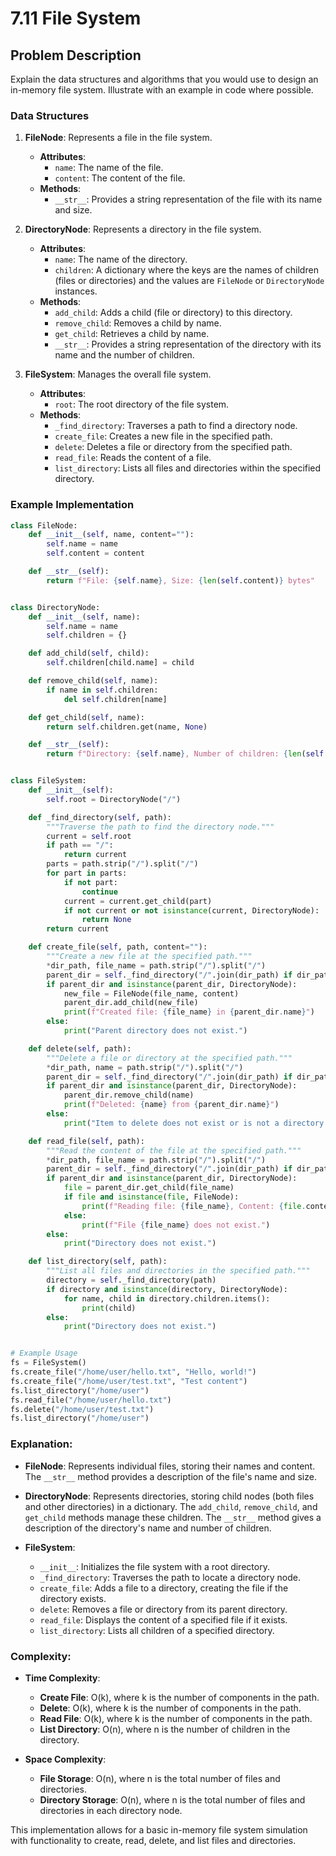 # 7.11 File System

## Problem Description
Explain the data structures and algorithms that you would use to design an in-memory file system. Illustrate with an example in code where possible.

### Data Structures

1. **FileNode**: Represents a file in the file system.
   - **Attributes**: 
     - `name`: The name of the file.
     - `content`: The content of the file.
   - **Methods**: 
     - `__str__`: Provides a string representation of the file with its name and size.

2. **DirectoryNode**: Represents a directory in the file system.
   - **Attributes**:
     - `name`: The name of the directory.
     - `children`: A dictionary where the keys are the names of children (files or directories) and the values are `FileNode` or `DirectoryNode` instances.
   - **Methods**:
     - `add_child`: Adds a child (file or directory) to this directory.
     - `remove_child`: Removes a child by name.
     - `get_child`: Retrieves a child by name.
     - `__str__`: Provides a string representation of the directory with its name and the number of children.

3. **FileSystem**: Manages the overall file system.
   - **Attributes**:
     - `root`: The root directory of the file system.
   - **Methods**:
     - `_find_directory`: Traverses a path to find a directory node.
     - `create_file`: Creates a new file in the specified path.
     - `delete`: Deletes a file or directory from the specified path.
     - `read_file`: Reads the content of a file.
     - `list_directory`: Lists all files and directories within the specified directory.

### Example Implementation
```python
class FileNode:
    def __init__(self, name, content=""):
        self.name = name
        self.content = content

    def __str__(self):
        return f"File: {self.name}, Size: {len(self.content)} bytes"


class DirectoryNode:
    def __init__(self, name):
        self.name = name
        self.children = {}

    def add_child(self, child):
        self.children[child.name] = child

    def remove_child(self, name):
        if name in self.children:
            del self.children[name]

    def get_child(self, name):
        return self.children.get(name, None)

    def __str__(self):
        return f"Directory: {self.name}, Number of children: {len(self.children)}"


class FileSystem:
    def __init__(self):
        self.root = DirectoryNode("/")

    def _find_directory(self, path):
        """Traverse the path to find the directory node."""
        current = self.root
        if path == "/":
            return current
        parts = path.strip("/").split("/")
        for part in parts:
            if not part:
                continue
            current = current.get_child(part)
            if not current or not isinstance(current, DirectoryNode):
                return None
        return current

    def create_file(self, path, content=""):
        """Create a new file at the specified path."""
        *dir_path, file_name = path.strip("/").split("/")
        parent_dir = self._find_directory("/".join(dir_path) if dir_path else "/")
        if parent_dir and isinstance(parent_dir, DirectoryNode):
            new_file = FileNode(file_name, content)
            parent_dir.add_child(new_file)
            print(f"Created file: {file_name} in {parent_dir.name}")
        else:
            print("Parent directory does not exist.")

    def delete(self, path):
        """Delete a file or directory at the specified path."""
        *dir_path, name = path.strip("/").split("/")
        parent_dir = self._find_directory("/".join(dir_path) if dir_path else "/")
        if parent_dir and isinstance(parent_dir, DirectoryNode):
            parent_dir.remove_child(name)
            print(f"Deleted: {name} from {parent_dir.name}")
        else:
            print("Item to delete does not exist or is not a directory.")

    def read_file(self, path):
        """Read the content of the file at the specified path."""
        *dir_path, file_name = path.strip("/").split("/")
        parent_dir = self._find_directory("/".join(dir_path) if dir_path else "/")
        if parent_dir and isinstance(parent_dir, DirectoryNode):
            file = parent_dir.get_child(file_name)
            if file and isinstance(file, FileNode):
                print(f"Reading file: {file_name}, Content: {file.content}")
            else:
                print(f"File {file_name} does not exist.")
        else:
            print("Directory does not exist.")

    def list_directory(self, path):
        """List all files and directories in the specified path."""
        directory = self._find_directory(path)
        if directory and isinstance(directory, DirectoryNode):
            for name, child in directory.children.items():
                print(child)
        else:
            print("Directory does not exist.")


# Example Usage
fs = FileSystem()
fs.create_file("/home/user/hello.txt", "Hello, world!")
fs.create_file("/home/user/test.txt", "Test content")
fs.list_directory("/home/user")
fs.read_file("/home/user/hello.txt")
fs.delete("/home/user/test.txt")
fs.list_directory("/home/user")
```

### Explanation:
- **FileNode**: Represents individual files, storing their names and content. The `__str__` method provides a description of the file's name and size.

- **DirectoryNode**: Represents directories, storing child nodes (both files and other directories) in a dictionary. The `add_child`, `remove_child`, and `get_child` methods manage these children. The `__str__` method gives a description of the directory's name and number of children.

- **FileSystem**:
  - `__init__`: Initializes the file system with a root directory.
  - `_find_directory`: Traverses the path to locate a directory node.
  - `create_file`: Adds a file to a directory, creating the file if the directory exists.
  - `delete`: Removes a file or directory from its parent directory.
  - `read_file`: Displays the content of a specified file if it exists.
  - `list_directory`: Lists all children of a specified directory.

### Complexity:
- **Time Complexity**:
  - **Create File**: O(k), where k is the number of components in the path.
  - **Delete**: O(k), where k is the number of components in the path.
  - **Read File**: O(k), where k is the number of components in the path.
  - **List Directory**: O(n), where n is the number of children in the directory.

- **Space Complexity**:
  - **File Storage**: O(n), where n is the total number of files and directories.
  - **Directory Storage**: O(n), where n is the total number of files and directories in each directory node.

This implementation allows for a basic in-memory file system simulation with functionality to create, read, delete, and list files and directories.
